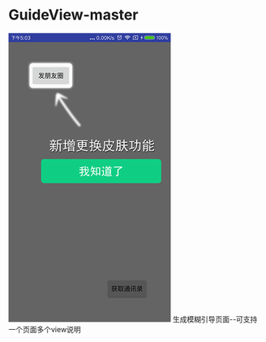 # GuideView-master
![image](https://github.com/fei11111/GuideView-master/blob/master/Screenshot_1.png)
生成模糊引导页面--可支持一个页面多个view说明




